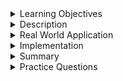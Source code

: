 
<details><summary>Learning Objectives</summary>
<br>

After completing this module, associates should be able to:

- To define and implement `CHECK`

</details>
<details><summary>Description</summary>
<br>

- The `CHECK` constraint is used to limit the range value that can be placed in a column.
- It determines whether the value associated with the column is valid or not with the given criteria.
- It helps to check what type of values are to be stored in a table's column.

</details>
<details><summary>Real World Application</summary>
<br>

The `CHECK` constraint in SQL is used to enforce specific conditions on the data that is being inserted or updated in a table. The `CHECK` constraint ensures that values in a column meet certain criteria, and it helps maintain data integrity by preventing the insertion of incorrect or inappropriate data.

* **Data Validation**: Developers use CHECK to validate the values that can be inserted into a column. 

For example, you might want to ensure that a column only contains negative numbers or that a string column only accepts values with a certain length.

* **Date and Time Constraints**: Developers often use CHECK to enforce date and time constraints. For instance, ensuring that a date falls within a certain range.

* **Enum-like Values**: If a column is supposed to store values from a predefined set, you can use CHECK to restrict the allowed values.

An aquarium database may use the `CHECK` constraint to ensure that the tank size and temperature values for your fish tank are within acceptable ranges. A small example of this is below. 

 **Table 1**: FishTank

 ```sql
 CREATE TABLE FishTank (
    FishID INT PRIMARY KEY,
    Species VARCHAR(50),
-- Ensure tank size is positive and not too large
    TankSize DECIMAL CHECK (TankSize > 0 AND TankSize <= 100), 
-- Ensure temperature is within a reasonable range
    Temperature DECIMAL CHECK (Temperature >= 0 AND Temperature <= 30)
);  
```

In this example, the `TankSize` `CHECK` constraint `(TankSize > 0 AND TankSize <= 100)` ensures that the value is not only within the specified range but is also greater than 0, effectively enforcing that `TankSize` must be a positive number.

</details>
<details><summary>Implementation</summary>  
 <br>

An example table for the syntax is as follows. Please note that certain column names and attributes in this example would need to be modified depending on what you are trying to accomplish in your table. 

```sql
CREATE TABLE products (
    productID INT PRIMARY KEY,
    productPrice DECIMAL CHECK (productPrice > 0)
);
```

This particular example is checking that the `NumericColumn` contains values greater than 0. 



</details>
<details><summary>Summary</summary> 
<br>

- `CHECK` constraint is declared during table creation. 
- It is used to protect the integrity of the table as similar to other constraint.
- It helps us to get only those values that are valid for the condition and our requirements.

</details>
<details><summary>Practice Questions</summary>

[Practice Questions](./Quiz.gift)</details>
